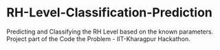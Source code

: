 # RH-Level-Classification-Prediction
Predicting and Classifying the RH Level based on the known parameters. Project part of the Code the Problem - IIT-Kharagpur Hackathon.
